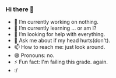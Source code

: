### Hi there 👋

<!--
**Raonic/Raonic** is a ✨ _special_ ✨ repository because its `README.md` (this file) appears on your GitHub profile. yay.
-->
- 🔭 I’m currently working on nothing.
- 🌱 I’m currently learning ... or am I?
- 🤔 I’m looking for help with everything.
- 💬 Ask me about if my head hurts(don't).
- 📫 How to reach me: just look around.
- 😄 Pronouns: no.
- ⚡ Fun fact: I'm failing this grade. again.
- :/
